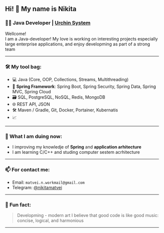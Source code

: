 ## Hi! 👋 My name is Nikita

### 🧑‍💻 Java Developer | [Urchin System](https://urchinsys.com/)

Wellcome!  
I am a Java-developer! My love is working on interesting projects especially large enterprise applications, and enjoy developming as part of a strong team 

---

### 🛠️ My tool bag:

- 💻 Java (Core, OOP, Collections, Streams, Multithreading)
- 🌱 **Spring Framework**: Spring Boot, Spring Security, Spring Data, Spring MVC, Spring Cloud
- 🗃️ SQL, PostgreSQL, NoSQL, Redis, MongoDB
- 🌐 REST API, JSON
- 🛠️ Maven / Gradle, Git, Docker, Portainer, Kubernatis
- 📈 

---

### 🚀 What I am duing now:

- I improving my knowledje of **Spring** and **application arhitecture**
- I am learning C/C++ and studing computer sestem acrhitecture

---

### 📫 For contact me:

- Email: `matvei.n.workmail@gmail.com`
- Telegram: [@nikitamatvei](https://t.me/nikitamatvei)

---

### 🎯 Fun fact:

> Developming - modern art
> I believe that good code is like good music: concise, logical, and harmonious

---
